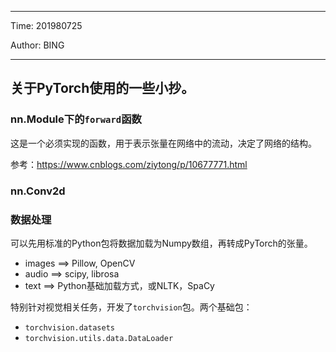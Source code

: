 ----

Time: 201980725

Author: BING

----

## 关于PyTorch使用的一些小抄。

### nn.Module下的`forward`函数

这是一个必须实现的函数，用于表示张量在网络中的流动，决定了网络的结构。

参考：https://www.cnblogs.com/ziytong/p/10677771.html

### nn.Conv2d

### 数据处理

可以先用标准的Python包将数据加载为Numpy数组，再转成PyTorch的张量。

- images ==> Pillow, OpenCV
- audio ==> scipy, librosa
- text ==> Python基础加载方式，或NLTK，SpaCy

特别针对视觉相关任务，开发了`torchvision`包。两个基础包：

- `torchvision.datasets`
- `torchvision.utils.data.DataLoader`



